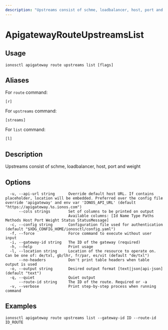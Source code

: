 ```yaml
---
description: "Upstreams consist of schme, loadbalancer, host, port and weight"
---
```


# ApigatewayRouteUpstreamsList

## Usage

```text
ionosctl apigateway route upstreams list [flags]
```

## Aliases

For `route` command:

```text
[r]
```

For `upstreams` command:

```text
[streams]
```

For `list` command:

```text
[l]
```

## Description

Upstreams consist of schme, loadbalancer, host, port and weight

## Options

```text
  -u, --api-url string      Override default host URL. If contains placeholder, location will be embedded. Preferred over the config file override 'apigateway' and env var 'IONOS_API_URL' (default "https://apigateway.%s.ionos.com")
      --cols strings        Set of columns to be printed on output 
                            Available columns: [Id Name Type Paths Methods Host Port Weight Status StatusMessage]
  -c, --config string       Configuration file used for authentication (default "$XDG_CONFIG_HOME/ionosctl/config.yaml")
  -f, --force               Force command to execute without user input
  -i, --gateway-id string   The ID of the gateway (required)
  -h, --help                Print usage
  -l, --location string     Location of the resource to operate on. Can be one of: de/txl, gb/lhr, fr/par, es/vit (default "de/txl")
      --no-headers          Don't print table headers when table output is used
  -o, --output string       Desired output format [text|json|api-json] (default "text")
  -q, --quiet               Quiet output
      --route-id string     The ID of the route. Required or -a
  -v, --verbose             Print step-by-step process when running command
```

## Examples

```text
ionosctl apigateway route upstreams list --gateway-id ID --route-id ID_ROUTE
```

